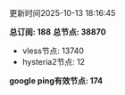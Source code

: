 更新时间2025-10-13 18:16:45

**总订阅: 188**
**总节点: 38870**
- vless节点: 13740
- hysteria2节点: 12

**google ping有效节点: 174**
